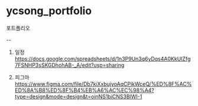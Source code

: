 # ycsong_portfolio
포트폴리오

--
1. 일정
https://docs.google.com/spreadsheets/d/1n3P9Un3q6yDqs4A0KkUIZfg7FSNHP3sSKGDhohAB-_A/edit?usp=sharing

2. 피그마
https://www.figma.com/file/Db7kiXxbujyoAqCPikWceQ/%ED%8F%AC%ED%8A%B8%ED%8F%B4%EB%A6%AC%EC%98%A4?type=design&mode=design&t=oinNS1biCNS3BlWI-1
